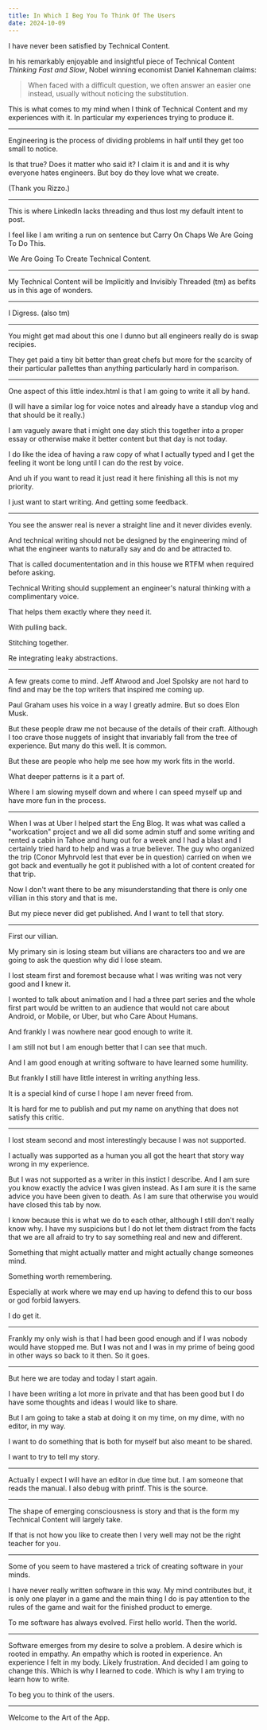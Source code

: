 ```yaml
---
title: In Which I Beg You To Think Of The Users
date: 2024-10-09
---
```


I have never been satisfied by Technical Content.

In his remarkably enjoyable and insightful piece of Technical Content 
*Thinking Fast and Slow*, Nobel winning economist Daniel Kahneman claims:

> When faced with a difficult question, 
> we often answer an easier one instead, 
> usually without noticing the substitution.

This is what comes to my mind when I think of Technical Content and my experiences with it.
In particular my experiences trying to produce it.

---

Engineering is the process of dividing problems in half until they get too small to notice.

Is that true? Does it matter who said it?
I claim it is and and it is why everyone hates engineers.
But boy do they love what we create.

(Thank you Rizzo.)

---

This is where LinkedIn lacks threading and thus lost my default intent to post.

I feel like I am writing a run on sentence but Carry On Chaps We Are Going To Do This.

We Are Going To Create Technical Content.

---

My Technical Content will be Implicitly and Invisibly Threaded (tm) as befits us in this age of wonders.

---
 
I Digress. (also tm)

---

You might get mad about this one I dunno but 
all engineers really do is swap recipies. 

They get paid a tiny bit better than great chefs but 
more for the scarcity of their particular pallettes 
than anything particularly hard in comparison.

---

One aspect of this little index.html is that I am going to write it all by hand.

(I will have a similar log for voice notes and already have a standup vlog 
and that should be it really.)

I am vaguely aware that i might one day stich this together into a proper essay 
or otherwise make it better content but that day is not today.

I do like the idea of having a raw copy of what I actually typed
and I get the feeling it wont be long until I can do the rest by voice.

And uh if you want to read it just read it here 
finishing all this is not my priority.

I just want to start writing. And getting some feedback.

---

You see the answer real is never a straight line and it never divides evenly.

And technical writing should not be designed by the engineering mind of what the
engineer wants to naturally say and do and be attracted to.

That is called documententation and in this house we RTFM when required before asking.

Technical Writing should supplement an engineer's natural thinking with a complimentary voice.

That helps them exactly where they need it.

With pulling back.

Stitching together.

Re integrating leaky abstractions.

---

A few greats come to mind. Jeff Atwood and Joel Spolsky are not hard to find and may be
the top writers that inspired me coming up.

Paul Graham uses his voice in a way I greatly admire. But so does Elon Musk.

But these people draw me not because of the details of their craft. Although I too crave
those nuggets of insight that invariably fall from the tree of experience. But many do this well.
It is common.

But these are people who help me see how my work fits in the world.

What deeper patterns is it a part of.

Where I am slowing myself down and where I can speed myself up and have more fun in the process.

---

When I was at Uber I helped start the Eng Blog. It was what was called a "workcation" project
and we all did some admin stuff and some writing and rented a cabin in Tahoe and hung out for 
a week and I had a blast and I certainly tried hard to help and was a true believer. The guy 
who organized the trip (Conor Myhrvold lest that ever be in question) carried on when we got 
back and eventually he got it published with a lot of content created for that trip.

Now I don't want there to be any misunderstanding that there is only one villian in this story
and that is me.

But my piece never did get published. And I want to tell that story.

---

First our villian.

My primary sin is losing steam but villians are characters too and we are going to ask the question
why did I lose steam.

I lost steam first and foremost because what I was writing was not very good and I knew it.

I wonted to talk about animation and I had a three part series and the whole first part would be
written to an audience that would not care about Android, or Mobile, or Uber, but who 
Care About Humans.

And frankly I was nowhere near good enough to write it.

I am still not but I am enough better that I can see that much.

And I am good enough at writing software to have learned some humility.

But frankly I still have little interest in writing anything less.

It is a special kind of curse I hope I am never freed from.

It is hard for me to publish and put my name on anything that does not satisfy this critic.

---

I lost steam second and most interestingly because I was not supported.

I actually was supported as a human you all got the heart that story way wrong in my experience.

But I was not supported as a writer in this instict I describe.
And I am sure you know exactly the advice I was given instead.
As I am sure it is the same advice you have been given to death.
As I am sure that otherwise you would have closed this tab by now.

I know because this is what we do to each other, although I still don't really know why.
I have my suspicions but I do not let them distract from the facts that 
we are all afraid to try to say something real and new and different.

Something that might actually matter and might actually change someones mind.

Something worth remembering.

Especially at work where we may end up having to defend this to our boss or god forbid lawyers.

I do get it.

---

Frankly my only wish is that I had been good enough and if I was nobody would have stopped me.
But I was not and I was in my prime of being good in other ways so back to it then.
So it goes.

---

But here we are today and today I start again.

I have been writing a lot more in private and that has been good but I do have some thoughts and 
ideas I would like to share.

But I am going to take a stab at doing it on my time, on my dime, with no editor, in my way.

I want to do something that is both for myself but also meant to be shared.

I want to try to tell my story.

---

Actually I expect I will have an editor in due time but.
I am someone that reads the manual.
I also debug with printf.
This is the source.

---

The shape of emerging consciousness is story and that is the form my Technical
Content will largely take.

If that is not how you like to create then
I very well may not be the right teacher for you.

---

Some of you seem to have mastered a trick
of creating software in your minds.

I have never really written software in this way.
My mind contributes but, it is only one player in
a game and the main thing I do is pay attention
to the rules of the game and wait for the finished
product to emerge.

To me software has always evolved. 
First hello world. 
Then the world.

---

Software emerges from my desire to solve a problem.
A desire which is rooted in empathy.
An empathy which is rooted in experience.
An experience I felt in my body.
Likely frustration.
And decided I am going to change this.
Which is why I learned to code.
Which is why I am trying to learn how to write.

To beg you
to think of
the users.

---

Welcome to the Art of the App.
